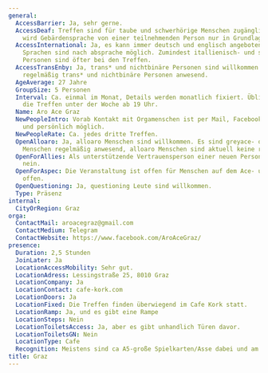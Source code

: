 ```yaml
---
general:
  AccessBarrier: Ja, sehr gerne.
  AccessDeaf: Treffen sind für taube und schwerhörige Menschen zugänglich. Aktuell
    wird Gebärdensprache von einer teilnehmenden Person nur in Grundlagen beherrscht.
  AccessInternational: Ja, es kann immer deutsch und englisch angeboten werden. Weitere
    Sprachen sind nach absprache möglich. Zumindest itallienisch- und spanischsprechende
    Personen sind öfter bei den Treffen.
  AccessTransEnby: Ja, trans* und nichtbinäre Personen sind willkommen und es sind
    regelmäßig trans* und nichtbinäre Personen anwesend.
  AgeAverage: 27 Jahre
  GroupSize: 5 Personen
  Interval: Ca. einmal im Monat, Details werden monatlich fixiert. Üblicherweise sind
    die Treffen unter der Woche ab 19 Uhr.
  Name: Aro Ace Graz
  NewPeopleIntro: Vorab Kontakt mit Orgamenschen ist per Mail, Facebook, Messanger-Apps
    und persönlich möglich.
  NewPeopleRate: Ca. jedes dritte Treffen.
  OpenAlloaro: Ja, alloaro Menschen sind willkommen. Es sind greyace- oder demiace-aro
    Menschen regelmäßig anwesend, alloaro Menschen sind aktuell keine regelmäßig dabei.
  OpenForAllies: Als unterstützende Vertrauensperson einer neuen Person ja, sonst
    nein.
  OpenForAspec: Die Veranstaltung ist offen für Menschen auf dem Ace- und/oder Aro-Spektrum
    offen.
  OpenQuestioning: Ja, questioning Leute sind willkommen.
  Type: Präsenz
internal:
  CityOrRegion: Graz
orga:
  ContactMail: aroacegraz@gmail.com
  ContactMedium: Telegram
  ContactWebsite: https://www.facebook.com/AroAceGraz/
presence:
  Duration: 2,5 Stunden
  JoinLater: Ja
  LocationAccessMobility: Sehr gut.
  LocationAdress: Lessingstraße 25, 8010 Graz
  LocationCompany: Ja
  LocationContact: cafe-kork.com
  LocationDoors: Ja
  LocationFixed: Die Treffen finden überwiegend im Cafe Kork statt.
  LocationRamp: Ja, und es gibt eine Rampe
  LocationSteps: Nein
  LocationToiletsAccess: Ja, aber es gibt unhandlich Türen davor.
  LocationToiletsGN: Nein
  LocationType: Cafe
  Recognition: Meistens sind ca A5-große Spielkarten/Asse dabei und am Tisch sichtbar.
title: Graz
---
```

